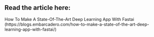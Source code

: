 <h2>Read the article here:</h2> 
How To Make A State-Of-The-Art Deep Learning App With Fastai (https://blogs.embarcadero.com/how-to-make-a-state-of-the-art-deep-learning-app-with-fastai/)
